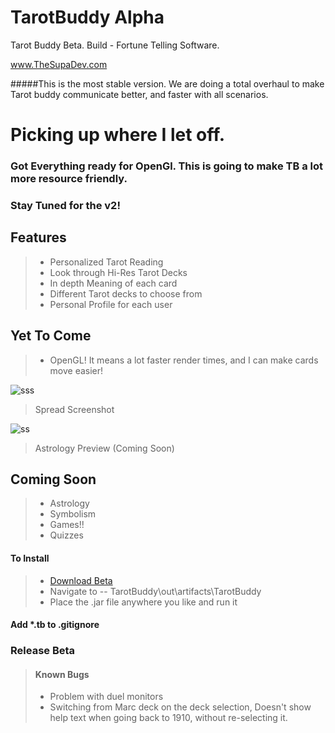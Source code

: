 TarotBuddy Alpha
==================
Tarot Buddy Beta. Build - Fortune Telling Software.

www.TheSupaDev.com

#####This is the most stable version. We are doing a total overhaul to make Tarot buddy communicate better, and faster with all scenarios. 

# Picking up where I let off.
### Got Everything ready for OpenGl. This is going to make TB a lot more resource friendly. 

### Stay Tuned for the v2!

## Features
>* Personalized Tarot Reading
>* Look through Hi-Res Tarot Decks
>* In depth Meaning of each card
>* Different Tarot decks to choose from
>* Personal Profile for each user

## Yet To Come
>* OpenGL! It means a lot faster render times, and I can make cards move easier!

![sss](http://www.java-gaming.org/user-generated-content/members/159849/reader-ss.jpg)
> Spread Screenshot



![ss](http://www.java-gaming.org/user-generated-content/members/159849/astropreview.jpg)
> Astrology Preview (Coming Soon)



## Coming Soon
>* Astrology
>* Symbolism
>* Games!!
>* Quizzes


#### To Install
>* [Download Beta](https://github.com/supaFool/TarotBuddy/releases)
>*  Navigate to -- TarotBuddy\out\artifacts\TarotBuddy
>*  Place the .jar file anywhere you like and run it

#### Add *.tb to .gitignore

### Release Beta
>#### Known Bugs
>* Problem with duel monitors 
>* Switching from Marc deck on the deck selection, Doesn't show help text when going back to 1910, without re-selecting it.


